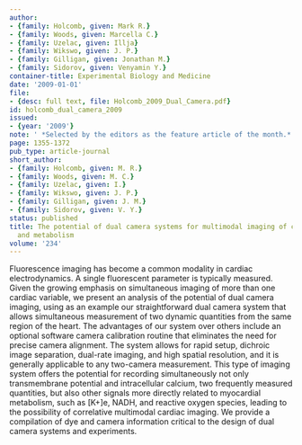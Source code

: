 ```yaml
---
author:
- {family: Holcomb, given: Mark R.}
- {family: Woods, given: Marcella C.}
- {family: Uzelac, given: Illja}
- {family: Wikswo, given: J. P.}
- {family: Gilligan, given: Jonathan M.}
- {family: Sidorov, given: Venyamin Y.}
container-title: Experimental Biology and Medicine
date: '2009-01-01'
file:
- {desc: full text, file: Holcomb_2009_Dual_Camera.pdf}
id: holcomb_dual_camera_2009
issued:
- {year: '2009'}
note: ' *Selected by the editors as the feature article of the month.*'
page: 1355-1372
pub_type: article-journal
short_author:
- {family: Holcomb, given: M. R.}
- {family: Woods, given: M. C.}
- {family: Uzelac, given: I.}
- {family: Wikswo, given: J. P.}
- {family: Gilligan, given: J. M.}
- {family: Sidorov, given: V. Y.}
status: published
title: The potential of dual camera systems for multimodal imaging of cardiac electrophysiology
  and metabolism
volume: '234'
---
```

Fluorescence imaging has become a common modality in cardiac electrodynamics. A single fluorescent parameter is typically measured. Given the growing emphasis on simultaneous imaging of more than one cardiac variable, we present an analysis of the potential of dual camera imaging, using as an example our straightforward dual camera system that allows simultaneous measurement of two dynamic quantities from the same region of the heart. The advantages of our system over others include an optional software camera calibration routine that eliminates the need for precise camera alignment. The system allows for rapid setup, dichroic image separation, dual-rate imaging, and high spatial resolution, and it is generally applicable to any two-camera measurement. This type of imaging system offers the potential for recording simultaneously not only transmembrane potential and intracellular calcium, two frequently measured quantities, but also other signals more directly related to myocardial metabolism, such as \[K+\]e, NADH, and reactive oxygen species, leading to the possibility of correlative multimodal cardiac imaging. We provide a compilation of dye and camera information critical to the design of dual camera systems and experiments.
